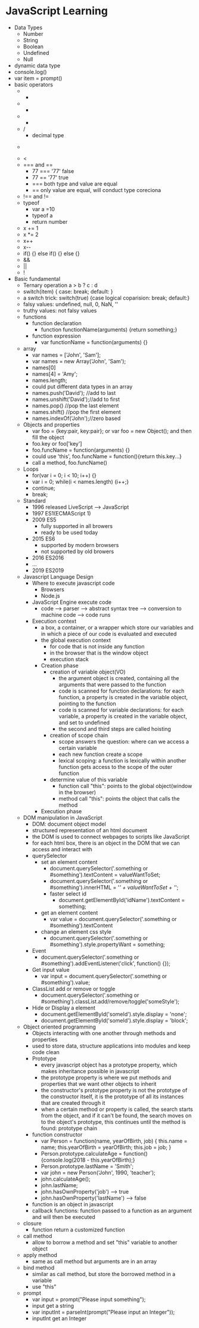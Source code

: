 # JavaScript Learning
* Data Types
    * Number
    * String
    * Boolean
    * Undefined
    * Null
* dynamic data type
* console.log()
* var item = prompt()
* basic operators
    * +
    * -
    * *
    * /
        * decimal type
    * >
    * <
    * === and ==
        * 77 === '77' false
        * 77 == '77' true
        * === both type and value are equal 
        * == only value are equal, will conduct type coreciona
    * !== and !=
    * typeof
        * var a =10
        * typeof a
        * return number
    * x += 1
    * x *= 2
    * x++
    * x--
    * if() {} else if() {} else {}
    * &&
    * ||
    * !
* Basic fundamental
    * Ternary operation a > b ? c : d
    * switch(item) { case: break; default: }
    * a switch trick: switch(true) {case logical coparision: break; default:}
    * falsy values: undefined, null, 0, NaN, ''
    * truthy values: not falsy values
    * functions
        * function declaration
            * function functionName(arguments) {return something;}
        * function expression
            * var functionName = function(arguments) {}
    * array
        * var names = ['John', 'Sam'];
        * var names = new Array('John', 'Sam');
        * names[0]
        * names[4] = 'Amy';
        * names.length; 
        * could put different data types in an array
        * names.push('David'); //add to last
        * names.unshift('David');//add to first
        * names.pop() //pop the last element
        * names.shift() //pop the first element
        * names.indexOf('John');//zero based
    * Objects and properties
        * var foo = {key:pair, key:pair}; or var foo = new Object(); and then fill the object
        * foo.key or foo['key']
        * foo.funcName = function(arguments) {}
        * could use 'this', foo.funcName = function(){return this.key...}
        * call a method, foo.funcName()
    * Loops
        * for(var i = 0; i < 10; i++) {}
        * var i = 0; while(i < names.length) {i++;} 
        * continue;
        * break;
    * Standard
        * 1996 released LiveScript --> JavaScript
        * 1997 ES1(ECMAScript 1)
        * 2009 ES5
            * fully supported in all browers
            * ready to be used today
        * 2015 ES6
            * supported by modern browsers
            * not supported by old browers
        * 2016 ES2016
        * ...
        * 2019 ES2019
    * Javascript Language Design
        * Where to execute javascript code
            * Browsers
            * Node.js
        * JavaScript Engine execute code
            * code --> parser --> abstract syntax tree --> conversion to machine code --> code runs
        * Execution context
            * a box, a container, or a wrapper which store our variables and in which a piece of our code is evaluated and executed
            * the global execution context
                * for code that is not inside any function
                * in the browser that is the window object
                * execution stack
            * Creation phase
                * creation of variable object(VO)
                    * the argument object is created, containing all the arguments that were passed to the function
                    * code is scanned for function declarations: for each function, a property is created in the variable object, pointing to the function
                    * code is scanned for variable declarations: for each variable, a property is created in the variable object, and set to undefined
                    * the second and third steps are called hoisting
                * creation of scope chain
                    * scope answers the question: where can we access a certain variable
                    * each new function create a scope
                    * lexical scoping: a function is lexically within another function gets access to the scope of the outer function
                * determine value of this variable
                    * function call "this": points to the global object(window in the browser)
                    * method call "this": points the object that calls the method
            * Execution phase
    * DOM manipulation in JavaScript
        * DOM: document object model
        * structured representation of an html document
        * the DOM is used to connect webpages to scripts like JavaScript
        * for each html box, there is an object in the DOM that we can access and interact with
        * querySelector
            * set an element content
                * document.querySelector('.something or #something').textContent = valueWantToSet;
                * document.querySelector('.something or #something').innerHTML = '<em>' + valueWantToSet + '</em>';
                * faster select id
                    * document.getElementById('idName').textContent = something;
            * get an element content
                * var value = document.querySelector('.something or #something').textContent
            * change an element css style
                * document.querySelector('.something or #something').style.propertyWant = something;
        * Event
            * document.querySelector('.something or #something').addEventListener('click', function() {});
        * Get input value
            * var input = document.querySelector('.something or #something').value;
        * ClassList add or remove or toggle
            * document.querySelector('.something or #something').classList.add/remove/toggle('someStyle');
        * Hide or Display a element
            * document.getElementById('someId').style.display = 'none';
            * document.getElementById('someId').style.display = 'block';
    * Object oriented programming
        * Objects interacting with one another through methods and properties
        * used to store data, structure applications into modules and keep code clean
        * Prototype
            * every javascript object has a prototype property, which makes inheritance possible in javascript
            * the prototype property is where we put methods and properties that we want other objects to inherit
            * the constructor's prototype property is not the prototype of the constructor itself, it is the prototype of all its instances that are created through it
            * when a certain method or property is called, the search starts from the object, and if it can't be found, the search moves on to the object's prototype, this continues until the method is found: prototype chain
        * function constructor
            * var Person = function(name, yearOfBirth, job) { this.name = name; this.yearOfBirth = yearOfBirth; this.job = job; }
            * Person.prototype.calculateAge = function() {console.log(2018 - this.yearOfBirth);}
            * Person.prototype.lastName = 'Smith';
            * var john = new Person('John', 1990, 'teacher');
            * john.calculateAge();
            * john.lastName;
            * john.hasOwnProperty('job') --> true
            * john.hasOwnProperty('lastName') --> false
        * function is an object in javascript
        * callback functions: function passed to a function as an argument and will then be executed
    * closure
        * function return a customized function
    * call method 
        * allow to borrow a method and set "this" variable to another object
    * apply method
        * same as call method but arguments are in an array
    * bind method
        * similar as call method, but store the borrowed method in a variable
        * use "this"
    * prompt
        * var input = prompt("Please input something");
        * input get a string
        * var inputInt = parseInt(prompt("Please input an Integer"));
        * inputInt get an Integer